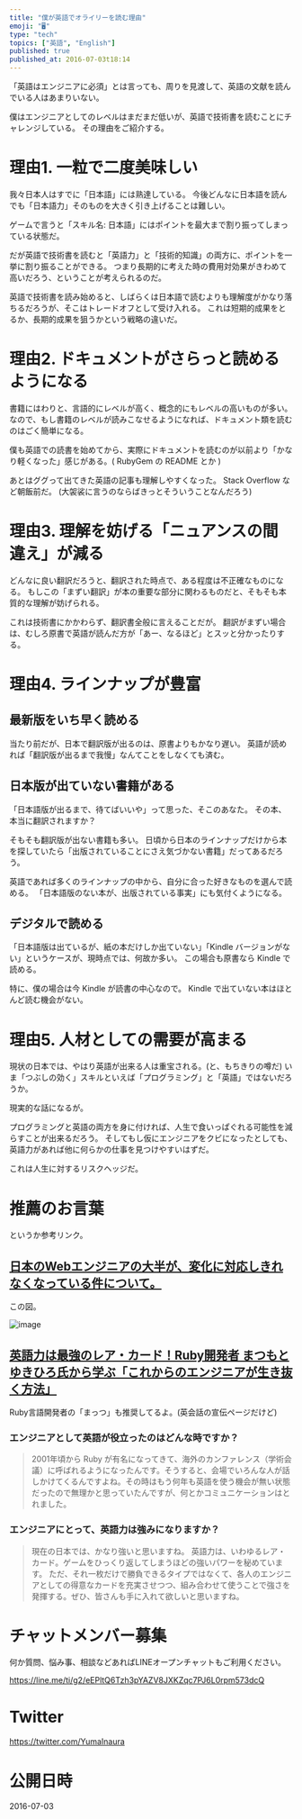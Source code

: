 ```yaml
---
title: "僕が英語でオライリーを読む理由"
emoji: "🖥"
type: "tech"
topics: ["英語", "English"]
published: true
published_at: 2016-07-03t18:14
---
```


「英語はエンジニアに必須」とは言っても、周りを見渡して、英語の文献を読んでいる人はあまりいない。

僕はエンジニアとしてのレベルはまだまだ低いが、英語で技術書を読むことにチャレンジしている。
その理由をご紹介する。

# 理由1. 一粒で二度美味しい

我々日本人はすでに「日本語」には熟達している。
今後どんなに日本語を読んでも「日本語力」そのものを大きく引き上げることは難しい。

ゲームで言うと「スキル名: 日本語」にはポイントを最大まで割り振ってしまっている状態だ。

だが英語で技術書を読むと「英語力」と「技術的知識」の両方に、ポイントを一挙に割り振ることができる。
つまり長期的に考えた時の費用対効果がきわめて高いだろう、ということが考えられるのだ。

英語で技術書を読み始めると、しばらくは日本語で読むよりも理解度がかなり落ちるだろうが、そこはトレードオフとして受け入れる。
これは短期的成果をとるか、長期的成果を狙うかという戦略の違いだ。

# 理由2. ドキュメントがさらっと読めるようになる

書籍にはわりと、言語的にレベルが高く、概念的にもレベルの高いものが多い。
なので、もし書籍のレベルが読みこなせるようになれば、ドキュメント類を読むのはごく簡単になる。

僕も英語での読書を始めてから、実際にドキュメントを読むのが以前より「かなり軽くなった」感じがある。( RubyGem の README とか )

あとはググって出てきた英語の記事も理解しやすくなった。
Stack Overflow など朝飯前だ。
(大袈裟に言うのならばきっとそういうことなんだろう)

# 理由3. 理解を妨げる「ニュアンスの間違え」が減る

どんなに良い翻訳だろうと、翻訳された時点で、ある程度は不正確なものになる。
もしこの「まずい翻訳」が本の重要な部分に関わるものだと、そもそも本質的な理解が妨げられる。

これは技術書にかかわらず、翻訳書全般に言えることだが。
翻訳がまずい場合は、むしろ原書で英語が読んだ方が「あー、なるほど」とスッと分かったりする。

# 理由4. ラインナップが豊富

## 最新版をいち早く読める

当たり前だが、日本で翻訳版が出るのは、原書よりもかなり遅い。
英語が読めれば「翻訳版が出るまで我慢」なんてことをしなくても済む。

## 日本版が出ていない書籍がある

「日本語版が出るまで、待てばいいや」って思った、そこのあなた。
その本、本当に翻訳されますか？

そもそも翻訳版が出ない書籍も多い。
日頃から日本のラインナップだけから本を探していたら「出版されていることにさえ気づかない書籍」だってあるだろう。

英語であれば多くのラインナップの中から、自分に合った好きなものを選んで読める。
「日本語版のない本が、出版されている事実」にも気付くようになる。

## デジタルで読める

「日本語版は出ているが、紙の本だけしか出ていない」「Kindle バージョンがない」というケースが、現時点では、何故か多い。
この場合も原書なら Kindle で読める。

特に、僕の場合は今 Kindle が読書の中心なので。
Kindle で出ていない本はほとんど読む機会がない。

# 理由5. 人材としての需要が高まる

現状の日本では、やはり英語が出来る人は重宝される。(と、もちきりの噂だ)
いま「つぶしの効く」スキルといえば「プログラミング」と「英語」ではないだろうか。

現実的な話になるが。

プログラミングと英語の両方を身に付ければ、人生で食いっぱぐれる可能性を減らすことが出来るだろう。
そしてもし仮にエンジニアをクビになったとしても、英語力があれば他に何らかの仕事を見つけやすいはずだ。

これは人生に対するリスクヘッジだ。


# 推薦のお言葉

というか参考リンク。

## [日本のWebエンジニアの大半が、変化に対応しきれなくなっている件について。](http://d.hatena.ne.jp/tomoya/20160410/1460274822)

この図。

![image](https://qiita-image-store.s3.amazonaws.com/0/89618/a1172284-8d72-e6b1-93f6-5ecde61ae2d6.png)


## [英語力は最強のレア・カード！Ruby開発者 まつもとゆきひろ氏から学ぶ「これからのエンジニアが生き抜く方法」](http://eikaiwa.dmm.com/blog/interview/matz/)

Ruby言語開発者の「まっつ」も推奨してるよ。(英会話の宣伝ページだけど)

### エンジニアとして英語が役立ったのはどんな時ですか？

>2001年頃から Ruby が有名になってきて、海外のカンファレンス（学術会議）に呼ばれるようになったんです。そうすると、会場でいろんな人が話しかけてくるんですよね。その時はもう何年も英語を使う機会が無い状態だったので無理かと思っていたんですが、何とかコミュニケーションはとれました。

### エンジニアにとって、英語力は強みになりますか？

>現在の日本では、かなり強いと思いますね。
英語力は、いわゆるレア・カード。ゲームをひっくり返してしまうほどの強いパワーを秘めています。
ただ、それ一枚だけで勝負できるタイプではなくて、各人のエンジニアとしての得意なカードを充実させつつ、組み合わせて使うことで強さを発揮する。ぜひ、皆さんも手に入れて欲しいと思いますね。








<!-- Update From Qiita API -->

# チャットメンバー募集


何か質問、悩み事、相談などあればLINEオープンチャットもご利用ください。

https://line.me/ti/g2/eEPltQ6Tzh3pYAZV8JXKZqc7PJ6L0rpm573dcQ





# Twitter


https://twitter.com/YumaInaura


<!-- Update From Qiita API -->



# 公開日時

2016-07-03
